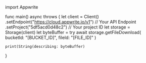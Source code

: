 import Appwrite

func main() async throws {
    let client = Client()
      .setEndpoint("https://cloud.appwrite.io/v1") // Your API Endpoint
      .setProject("5df5acd0d48c2") // Your project ID
    let storage = Storage(client)
    let byteBuffer = try await storage.getFileDownload(
        bucketId: "[BUCKET_ID]",
        fileId: "[FILE_ID]"
    )

    print(String(describing: byteBuffer)
}
